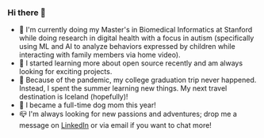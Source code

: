 ### Hi there 👋

- 🌲 I'm currently doing my Master's in Biomedical Informatics at Stanford while doing research in digital health with a focus in autism (specifically using ML and AI to analyze behaviors expressed by children while interacting with family members via home video).
- 📖 I started learning more about open source recently and am always looking for exciting projects.
- 🛫 Because of the pandemic, my college graduation trip never happened. Instead, I spent the summer learning new things. My next travel destination is Iceland (hopefully)!
- 🐶 I became a full-time dog mom this year!
- 📪 I'm always looking for new passions and adventures; drop me a message on [LinkedIn](https://www.linkedin.com/in/chloe-he/) or via email if you want to chat more!
